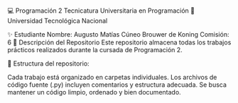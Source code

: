 💻 Programación 2 Tecnicatura Universitaria en Programación 📍 Universidad Tecnológica Nacional

✨ Estudiante Nombre: Augusto Matías Cúneo Brouwer de Koning Comisión: 6 📂 Descripción del Repositorio Este repositorio almacena todas los trabajos prácticos realizados durante la cursada de Programación 2.

📌 Estructura del repositorio:

Cada trabajo está organizado en carpetas individuales. Los archivos de código fuente (.py) incluyen comentarios y estructura adecuada. Se busca mantener un código limpio, ordenado y bien documentado.
